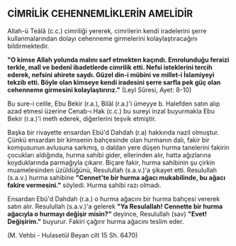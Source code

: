 ## CİMRİLİK CEHENNEMLİKLERİN AMELİDİR

Allah-ü Teâlâ (c.c.) cimriliği yererek, cimrilerin kendi iradelerini şerre kullanmalarından dolayı cehenneme girmelerini kolaylaştıracağını bildirmektedir.

**"O kimse Allah yolunda malını sarf etmekten ka­çındı. Emrolunduğu feraizi terkle, malî ve bedenî iba­detlerde cimrilik etti. Nefsi isteklerini tercih ederek, nefsini ahirete saydı. Güzel din-i mübini ve millet-i İslamiyeyi tekzib etti. Böyle olan kimseye kendi ira­desini şerre sarfla pek güç olan cehenneme girmesini kolaylaştırırız."**
(Leyl Sûresi, Ayet: 8-10)

Bu sure-i celile, Ebu Bekir (r.a.), Bilâl (r.a.)'i ümeyye b. Halefden satın alıp azad etmesi üzerine Cenab-ı Hak (c.c.) bu sureyi inzal buyurmakla Ebu Bekir (r.a.)'i meth ederek, diğerlerini teşvik etmiştir.

Başka bir rivayette ensardan Ebü'd Dahdah (r.a) hak­kında nazil olmuştur. Çünkü ensardan bir kimsenin bahçesinde olan hurmanın dalı, fakir bir komşusunun avlusuna sarkmış, o daldan yere düşen hurma taneleri­ni fakirin çocukları aldığında, hurma sahibi gider, elle­rinden alır, hatta ağızlarına koyduklarında parmağıyla çıkarır. Biçare fakir, hurma sahibinin şu çirkin muame­lesinden üzüldüğünü, Resulullah (s.a.v.)'a şikayet etti. Resulullah (s.a.v.) hurma sahibine **"Cennet'te bir hur­ma ağacı mukabilinde, bu ağacı fakire vermesini."** söyledi. Hurma sahibi razı olmadı.

Ensardan Ebü'd Dahdah (r.a.) o hurma ağacını bir hurma bahçesi vererek satın alır. Resulullah (s.a.v.)'a gelerek **"Ya Resulallah! Cennette bir hurma ağacıyla o hurmayı değişir misin?"** deyince, Resulullah (sav) **"Evet! Değişirim."** buyurur. Fakiri çağırır hurma ağa­cını teslim eder.

(M. Vehbi - Hulasetül Beyan cilt 15 Sh. 6470)
